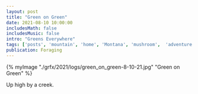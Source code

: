 ```yaml
---
layout: post
title: "Green on Green"
date: 2021-08-10 10:00:00
includesMath: false
includesMusic: false
intro: "Greens Everywhere"
tags: ['posts', 'mountain', 'home', 'Montana', 'mushroom',  'adventure', 'nomad']
publication: Foraging
---
```

{% myImage "./grfx/2021/logs/green_on_green-8-10-21.jpg" "Green on Green" %}

Up high by a creek. 
